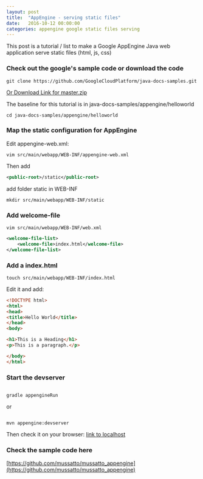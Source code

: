 ```yaml
---
layout: post
title:  "AppEngine - serving static files"
date:   2016-10-12 00:00:00
categories: appengine google static files serving
---
```


This post is a tutorial / list to make a Google AppEngine Java web application serve static files (html, js, css)

### Check out the google's sample code or download the code

```shell
git clone https://github.com/GoogleCloudPlatform/java-docs-samples.git
```

[Or Download Link for master.zip](https://github.com/GoogleCloudPlatform/java-docs-samples/archive/master.zip)

The baseline for this tutorial is in java-docs-samples/appengine/helloworld

```shell
cd java-docs-samples/appengine/helloworld
```

### Map the static configuration for AppEngine

Edit appengine-web.xml:

```shell
vim src/main/webapp/WEB-INF/appengine-web.xml
```

Then add


```xml
<public-root>/static</public-root>
```
add folder static in WEB-INF

```shell
mkdir src/main/webapp/WEB-INF/static
```

### Add welcome-file

```shell
vim src/main/webapp/WEB-INF/web.xml
```

```xml
<welcome-file-list>
    <welcome-file>index.html</welcome-file>
</welcome-file-list>
```

### Add a index.html

```shell
touch src/main/webapp/WEB-INF/index.html
```

Edit it and add:

```html
<!DOCTYPE html>
<html>
<head>
<title>Hello World</title>
</head>
<body>

<h1>This is a Heading</h1>
<p>This is a paragraph.</p>

</body>
</html>
```

### Start the devserver

```shell

gradle appengineRun

```

or

```shell

mvn appengine:devserver

```

Then check it on your browser: [link to localhost](http://localhost:8080/)

### Check the sample code here

[https://github.com/mussatto/mussatto_appengine](https://github.com/mussatto/mussatto_appengine)

